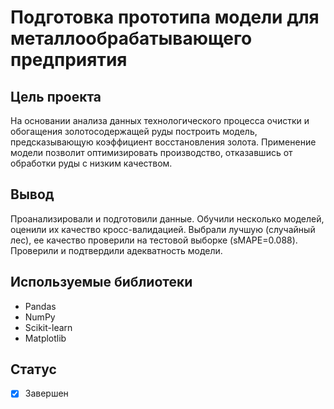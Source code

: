 # Подготовка прототипа модели для металлообрабатывающего предприятия

## Цель проекта
На основании анализа данных технологического процесса очистки и обогащения золотосодержащей руды построить модель, предсказывающую коэффициент восстановления золота. Применение модели позволит оптимизировать производство, отказавшись от обработки руды с низким качеством.

## Вывод
Проанализировали и подготовили данные. Обучили несколько моделей, оценили их качество кросс-валидацией. Выбрали лучшую (случайный лес), ее качество проверили на тестовой выборке (sMAPE=0.088). Проверили и подтвердили адекватность модели.

## Используемые библиотеки
- Pandas
- NumPy
- Scikit-learn
- Matplotlib

## Статус
- [x] Завершен
